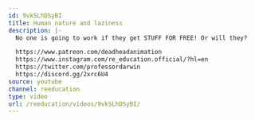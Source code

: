 ```yaml
---
id: 9vkSLhDSyBI
title: Human nature and laziness
description: |-
  No one is going to work if they get STUFF FOR FREE! Or will they?

  https://www.patreon.com/deadheadanimation
  https://www.instagram.com/re_education.official/?hl=en
  https://twitter.com/professordarwin
  https://discord.gg/2xrc6U4
source: youtube
channel: reeducation
type: video
url: /reeducation/videos/9vkSLhDSyBI/
---
```

